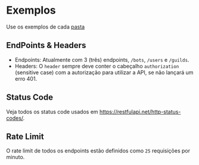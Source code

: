 # Exemplos

Use os exemplos de cada [pasta](https://github.com/Simo-Workspace/Botlist-Api/tree/main/src/controllers)

## EndPoints & Headers

- Endpoints: Atualmente com 3 (três) endpoints, `/bots`, `/users` e `/guilds`.
- Headers: O `header` sempre deve conter o cabeçalho `authorization` (sensitive case) com a autorização para utilizar a API, se não lançará um erro 401.

## Status Code

Veja todos os status code usados em <https://restfulapi.net/http-status-codes/>.

## Rate Limit

O rate limit de todos os endpoints estão definidos como `25` requisições por minuto.
